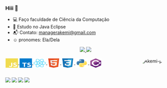 ### Hiii  🤞
- 💻 Faço faculdade de Ciência da Computação
- 📖 Estudo no Java Eclipse
- :mailbox_with_mail: Contato: managerakemi@gmail.com
- :relaxed: pronomes: Ela/Dela 
<div align="center">
  <a href="=https://github.com/akemilol">
  <img height="180em" src="https://github-readme-stats.vercel.app/api?username=akemilol&show_icons=true&theme=dracula&include_all_commits=true&count_private=true"/>
  <img height="180em" src="https://github-readme-stats.vercel.app/api/top-langs/?username=akemilol&layout=compact&langs_count=7&theme=dracula"/>
</div>
</div>
<div style="display: inline_block"><br>
  <img align="center" alt="akemi-Js" height="30" width="40" src="https://raw.githubusercontent.com/devicons/devicon/master/icons/javascript/javascript-plain.svg">
  <img align="center" alt="akemi-Ts" height="30" width="40" src="https://raw.githubusercontent.com/devicons/devicon/master/icons/typescript/typescript-plain.svg">
  <img align="center" alt="akemi-React" height="30" width="40" src="https://raw.githubusercontent.com/devicons/devicon/master/icons/react/react-original.svg">
  <img align="center" alt="akemi-HTML" height="30" width="40" src="https://raw.githubusercontent.com/devicons/devicon/master/icons/html5/html5-original.svg">
  <img align="center" alt="akemi-CSS" height="30" width="40" src="https://raw.githubusercontent.com/devicons/devicon/master/icons/css3/css3-original.svg">
  <img align="center" alt="akemi-Python" height="30" width="40" src="https://raw.githubusercontent.com/devicons/devicon/master/icons/python/python-original.svg">
  <img align="center" alt="akemi-Csharp" height="30" width="40" src="https://raw.githubusercontent.com/devicons/devicon/master/icons/csharp/csharp-original.svg">
  <img align="right" alt="Akemi-pic" height="150" style="border-radius:50px;" src="https://media.discordapp.net/attachments/969397606084137063/973750544986411068/Bareum.png">
</div>
  
##


  <div> 
  <a href="https://www.youtube.com/channel/UCk1O0cWHpM29unUKi_Drkhg" target="_blank"><img src="https://img.shields.io/badge/YouTube-FF0000?style=for-the-badge&logo=youtube&logoColor=white" target="_blank"></a>
  <a href="https://www.instagram.com/cyberpunkoff/" target="_blank"><img src="https://img.shields.io/badge/-Instagram-%23E4405F?style=for-the-badge&logo=instagram&logoColor=white" target="_blank"></a>
 	<a href="https://www.twitch.tv/akemisky" target="_blank"><img src="https://img.shields.io/badge/Twitch-9146FF?style=for-the-badge&logo=twitch&logoColor=white" target="_blank"></a>
 <a href = "mailto:managerakemi@gmail.com"><img src="https://img.shields.io/badge/-Gmail-%23333?style=for-the-badge&logo=gmail&logoColor=white" target="_blank"></a>

